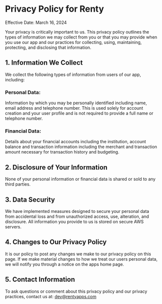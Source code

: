 # Privacy Policy for Renty
Effective Date: March 16, 2024

Your privacy is critically important to us. This privacy policy outlines the types of information we may collect from you or that you may provide when you use our app and our practices for collecting, using, maintaining, protecting, and disclosing that information.

## 1. Information We Collect
We collect the following types of information from users of our app, including:

### Personal Data: 
Information by which you may be personally identified including name, email address and telephone number. This is used solely for account creation and your user profile and is not required to provide a full name or telephone number.

### Financial Data: 
Details about your financial accounts including the institution, account balance and transaction information including the merchant and transaction amount necessary for transaction history and budgeting.

## 2. Disclosure of Your Information
None of your personal information or financial data is shared or sold to any third parties.

## 3. Data Security
We have implemented measures designed to secure your personal data from accidental loss and from unauthorized access, use, alteration, and disclosure. All information you provide to us is stored on secure AWS servers.

## 4. Changes to Our Privacy Policy
It is our policy to post any changes we make to our privacy policy on this page. If we make material changes to how we treat our users personal data, we will notify you through a notice on the apps home page.

## 5. Contact Information
To ask questions or comment about this privacy policy and our privacy practices, contact us at: dev@rentyapps.com
